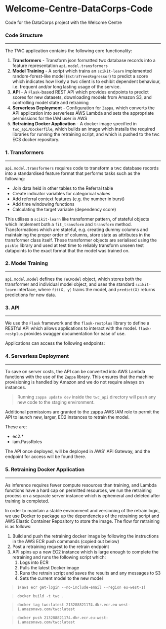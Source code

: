 # Welcome-Centre-DataCorps-Code
Code for the DataCorps project with the Welcome Centre



### Code Structure
------------------

The TWC application contains the following core functionality:

1. **Transformers** - Transform json formatted twc database records into a feature
representation `api.model.transformers`
2. **Model Training** - A script which trains an `scikit-learn` implemented
random-forest-like model (`ExtraTreesRegressor`) to predict a score
which indicates how likely a twc client is to exhibit dependent
behaviour, i.e. frequent and/or long lasting usage of the service.
3. **API** - A `Flask`-based REST API which provides endpoints to predict scores
for new datasets, downloading models from Amazon S3, and controlling
model state and retraining
4. **Serverless Deployment** - Configuration for `Zappa`, which converts the API application into
serverless AWS Lambda and sets the appropriate permissions for the IAM
user in AWS
5. **Retraining Docker Application** - A docker image specified in `twc_api/Dockerfile`, which builds an
image which installs the required libraries for running the retraining
script, and which is pushed to the twc ECS docker repository.

### 1. Transformers
----

`api.model.transformers` requires code to transform a twc database records into a
standardised feature format that performs tasks such as the following:

- Join data held in other tables to the Referral table
- Create indicator variables for categorical values
- Add referral context features (e.g. the number in burst)
- Add time windowing functions
- Calculating the target variable (dependency score)

This utilises a `scikit-learn` like transformer pattern, of stateful
objects which implement both a `fit_transform` and `transform` method.
Transformations which are stateful, e.g. creating dummy columns and
maintaining the proper order of columns, store state as attributes in
the transformer class itself. These transformer objects are serialised
using the `pickle` library and used at test time to reliably transform
unseen test datapoints to the exact format that the model was trained
on.

### 2. Model Training
----

`api.model.model` defines the `TWCModel` object, which stores both the
transformer and individual model object, and uses the standard
`scikit-learn` interface, where `fit(X, y)` trains the model, and
`predict(X)` returns predictions for new data.

### 3. API
----

We use the `Flask` framework and the `flask-restplus` library to define
a RESTful API which allows applications to interact with the model.
`flask-restplus` provides swagger documentation for ease of use.

Applications can access the following endpoints:

### 4. Serverless Deployment
----

To save on server costs, the API can be converted into AWS Lambda
functions with the use of the `Zappa` library. This ensures that the
machine provisioning is handled by Amazon and we do not require always
on instances.

> Running `zappa update dev` inside the `twc_api` directory will push any
new code to the staging environment.

Additional permissions are granted to the zappa AWS IAM role to permit
the API to launch new, larger, EC2 instances to retrain the model.

These are:
- ec2.*
- iam.PassRoles

The API once deployed, will be deployed in AWS' API Gateway, and the
endpoint for access will be found there.

### 5. Retraining Docker Application
----

As inference requires fewer compute resources than training, and Lambda
functions have a hard cap on permitted resources, we run the retraining
process on a separate server instance which is ephemeral and deleted
after training is completed.

In order to maintain a stable environment and versioning of the retrain
logic, we use Docker to package up the dependencies of the retraining
script and AWS Elastic Container Repository to store the image. The flow
for retraining is as follows:

1. Build and push the retraining docker image by following the
instructions in the AWS ECR push commands (copied out below)
2. Post a retraining request to the retrain endpoint
3. API spins up a new EC2 instance which is large enough to complete the
retraining and runs the following script which:
    1. Logs into ECR
    2. Pulls the latest Docker image
    3. Runs the retrain script and saves the results and any messages to
    S3
    4. Sets the current model to the new model


> `$(aws ecr get-login --no-include-email --region eu-west-1)`

> `docker build -t twc .`

> `docker tag twc:latest 213288821174.dkr.ecr.eu-west-1.amazonaws.com/twc:latest`

> `docker push 213288821174.dkr.ecr.eu-west-1.amazonaws.com/twc:latest`